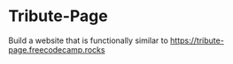 # Tribute-Page

Build a website that is functionally similar to https://tribute-page.freecodecamp.rocks
